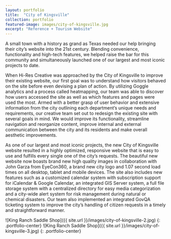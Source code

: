 ```yaml
---
layout: portfolio
title:  "City of Kingsville"
collection: portfolio
featured-image: images/city-of-kingsville.jpg
excerpt: "Reference + Tourism Website"
---
```


A small town with a history as grand as Texas needed our help bringing their city’s website into the 21st century. Blending convenience, functionality and high-tech features, we helped raise the bar for this community and simultaneously launched one of our largest and most iconic projects to date.

When Hi-Res Creative was approached by the City of Kingsville to improve their existing website, our first goal was to understand how visitors behaved on the site before even devising a plan of action. By utilizing Goggle analytics and a process called heatmapping, our team was able to discover how users accessed the site as well as which features and pages were used the most. Armed with a better grasp of user behavior and extensive information from the city outlining each department’s unique needs and requirements, our creative team set out to redesign the existing site with several goals in mind. We would improve its functionality, streamline navigation and reorganize content, improve internal and external communication between the city and its residents and make overall aesthetic improvements.

As one of our largest and most iconic projects, the new City of Kingsville website resulted in a highly optimized, responsive website that is easy to use and fulfills every single one of the city’s requests. The beautiful new website now boasts brand new high quality images in collaboration with John Garza from EyeCon360, a brand new city logo and 1.07 second load times on all desktop, tablet and mobile devices. The site also includes new features such as a customized calendar system with subscription support for iCalendar & Google Calendar, an integrated GIS Server system, a full file storage system with a centralized directory for easy media categorization and a city-wide alert system for risk management during natural or chemical disasters. Our team also implemented an integrated GovQA ticketing system to improve the city’s handling of citizen requests in a timely and straightforward manner.

![King Ranch Saddle Shop]({{ site.url }}/images/city-of-kingsville-2.jpg)
{: .portfolio-center}
![King Ranch Saddle Shop]({{ site.url }}/images/city-of-kingsville-3.jpg)
{: .portfolio-center}
